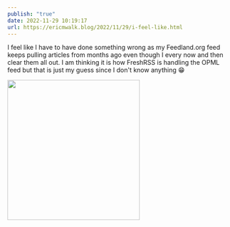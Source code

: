 ```yaml
---
publish: "true"
date: 2022-11-29 10:19:17
url: https://ericmwalk.blog/2022/11/29/i-feel-like.html
---
```


I feel like I have to have done something wrong as my Feedland.org feed keeps pulling articles from months ago even though I every now and then clear them all out. I am thinking it is how FreshRSS is handling the OPML feed but that is just my guess since I don't know anything 😁

<img src="uploads/2022/529ce653c4.png" width="297" height="315" alt="">